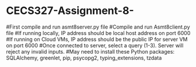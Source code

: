 # CECS327-Assignment-8-
#First compile and run asmt8server.py file
#Compile and run Asmt8client.py file
#If running locally, IP address should be local host address on port 6000
#If running on Cloud VMs, IP address should be the public IP for server VM on port 6000
#Once connected to server, select a query (1-3). Server will reject any invalid inputs.
#May need to install these Python packages: SQLAlchemy, greenlet, pip, psycopg2, typing_extensions, tzdata

